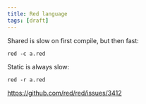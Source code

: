 ```yaml
---
title: Red language
tags: [draft]
---
```


Shared is slow on first compile, but then fast:

~~~
red -c a.red
~~~

Static is always slow:

~~~
red -r a.red
~~~

<https://github.com/red/red/issues/3412>
